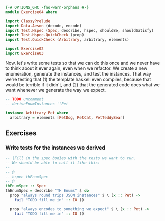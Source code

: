 ```haskell
{-# OPTIONS_GHC -fno-warn-orphans #-}
module Exercise04 where

import ClassyPrelude
import Data.Aeson (decode, encode)
import Test.Hspec (Spec, describe, hspec, shouldBe, shouldSatisfy)
import Test.Hspec.QuickCheck (prop)
import Test.QuickCheck (Arbitrary, arbitrary, elements)

import Exercise02
import Exercise03
```

Now, let's write some tests so that we can do this once and we never have to think about it ever again, even when we
refactor. We create a new enumeration, generate the instances, and test the instances. That way we're testing that (1)
the template haskell even compiles, because that would be terrible if it didn't, and (2) that the generated code does
what we want whenever we generate the way we expect.

```haskell
-- TODO uncomment
-- deriveEnumInstances ''Pet

instance Arbitrary Pet where
  arbitrary = elements [PetDog, PetCat, PetTeddyBear]
```

## Exercises

### Write tests for the instances we derived

```haskell
-- |Fill in the spec bodies with the tests we want to run.
-- We should be able to call it like this:
--
-- @
-- hspec thEnumSpec
-- @
thEnumSpec :: Spec
thEnumSpec = describe "TH Enums" $ do
  prop "always round trips JSON instances" $ \ (x :: Pet) ->
    fail "TODO fill me in" :: IO ()

  prop "always encodes to something we expect" $ \ (x :: Pet) ->
    fail "TODO fill me in" :: IO ()
```
